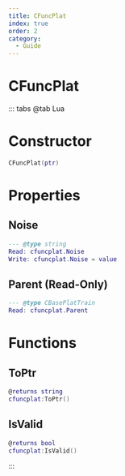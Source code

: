 ```yaml
---
title: CFuncPlat
index: true
order: 2
category:
  - Guide
---
```


# CFuncPlat

::: tabs
@tab Lua
# Constructor
```lua
CFuncPlat(ptr)
```
# Properties
## Noise 
```lua
--- @type string
Read: cfuncplat.Noise
Write: cfuncplat.Noise = value
```
## Parent (Read-Only)
```lua
--- @type CBasePlatTrain
Read: cfuncplat.Parent
```
# Functions
## ToPtr
```lua
@returns string
cfuncplat:ToPtr()
```
## IsValid
```lua
@returns bool
cfuncplat:IsValid()
```

:::